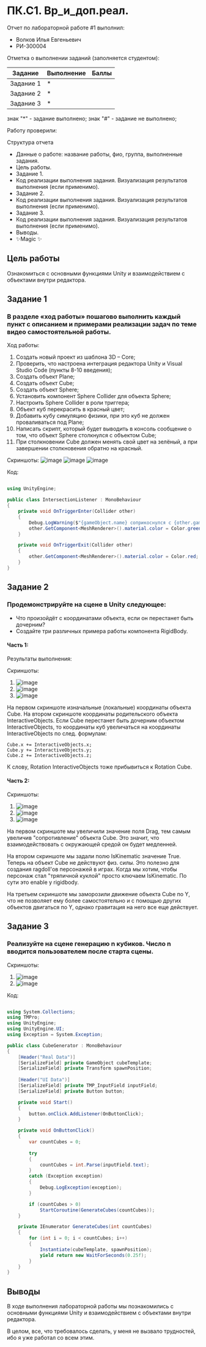 # ПК.С1. Вр_и_доп.реал.
Отчет по лабораторной работе #1 выполнил:
- Волков Илья Евгеньевич
- РИ-300004

Отметка о выполнении заданий (заполняется студентом):

| Задание | Выполнение | Баллы |
| ------ | ------ | ------ |
| Задание 1 | * |  |
| Задание 2 | * |  |
| Задание 3 | * |  |

знак "*" - задание выполнено; знак "#" - задание не выполнено;

Работу проверили:

Структура отчета

- Данные о работе: название работы, фио, группа, выполненные задания.
- Цель работы.
- Задание 1.
- Код реализации выполнения задания. Визуализация результатов выполнения (если применимо).
- Задание 2.
- Код реализации выполнения задания. Визуализация результатов выполнения (если применимо).
- Задание 3.
- Код реализации выполнения задания. Визуализация результатов выполнения (если применимо).
- Выводы.
- ✨Magic ✨

## Цель работы
Ознакомиться с основными функциями Unity и взаимодействием с объектами внутри редактора.

## Задание 1
### В разделе «ход работы» пошагово выполнить каждый пункт с описанием и примерами реализации задач по теме видео самостоятельной работы.
Ход работы:
1) Создать новый проект из шаблона 3D – Core;
2) Проверить, что настроена интеграция редактора Unity и Visual Studio Code
(пункты 8-10 введения);
3) Создать объект Plane;
4) Создать объект Cube;
5) Создать объект Sphere;
6) Установить компонент Sphere Collider для объекта Sphere;
7) Настроить Sphere Collider в роли триггера;
8) Объект куб перекрасить в красный цвет;
9) Добавить кубу симуляцию физики, при это куб не должен проваливаться
под Plane;
10) Написать скрипт, который будет выводить в консоль сообщение о том,
что объект Sphere столкнулся с объектом Cube;
11) При столкновении Cube должен менять свой цвет на зелёный, а при
завершении столкновения обратно на красный.

Скриншоты:
![image](https://user-images.githubusercontent.com/74401943/192089619-e847868c-5b75-4aae-87ff-bc41c5319bee.png)
![image](https://user-images.githubusercontent.com/74401943/192089553-ac73869f-cf5d-4f66-afe0-a3f536fb3077.png)
![image](https://user-images.githubusercontent.com/74401943/192089567-135dcd73-1191-4ec6-973f-a0be5f4ef29c.png)

Код:
```c#

using UnityEngine;

public class IntersectionListener : MonoBehaviour
{
    private void OnTriggerEnter(Collider other)
    {
        Debug.LogWarning($"{gameObject.name} соприкоснулся с {other.gameObject.name}");
        other.GetComponent<MeshRenderer>().material.color = Color.green;
    }

    private void OnTriggerExit(Collider other)
    {
        other.GetComponent<MeshRenderer>().material.color = Color.red;
    }
}

```



## Задание 2
### Продемонстрируйте на сцене в Unity следующее:
- Что произойдёт с координатами объекта, если он перестанет быть
дочерним?
- Создайте три различных примера работы компонента RigidBody.

#### Часть 1:
Результаты выполнения:

Скриншоты: 
1. ![image](https://user-images.githubusercontent.com/74401943/192089857-15970a1c-a462-445d-9501-dc1ac3473a5e.png)
2. ![image](https://user-images.githubusercontent.com/74401943/192089858-3871b948-5873-42be-b3e3-e4dd6a59f08d.png)
3. ![image](https://user-images.githubusercontent.com/74401943/192089865-419a3d5a-74f7-46e6-bd0f-7d978299a1ef.png)

На первом скриншоте изначальные (локальные) координаты объекта Cube. На втором скриншоте координаты родительского объекта InteractiveObjects. Если Cube перестанет быть дочерним объектом InteractiveObjects, то координаты куб увеличаться на координаты InteractiveObjects по след. формулам:
```
Cube.x += InteractiveObjects.x;
Cube.y += InteractiveObjects.y;
Cube.z += InteractiveObjects.z;
```
К слову, Rotation InteractiveObjects тоже прибывиться к Rotation Cube.

#### Часть 2:

Скриншоты:
1. ![image](https://user-images.githubusercontent.com/74401943/192090170-8772e49a-af6a-4e15-a122-212dc79efd6b.png)
2. ![image](https://user-images.githubusercontent.com/74401943/192090187-f14ef46e-6742-4d10-882d-2c7069f6fec0.png)
3. ![image](https://user-images.githubusercontent.com/74401943/192090237-c0310bda-3586-4d4b-b6f6-3206d94c565e.png)

На первом скриншоте мы увеличили значение поля Drag, тем самым увеличив "сопротивление" объекта Cube. Это значит, что взаимодействовать с окружающей средой он будет медленней.

На втором скриншоте мы задали полю IsKinematic значение True. Теперь на объект Cube не действуют физ. силы. Это полезно для создания ragdoll'ов персонажей в играх. Когда мы хотим, чтобы персонаж стал "тряпичной куклой" просто ключаем IsKinematic. По сути это enable у rigidbody.

На третьем скриншоте мы заморозили движение объекта Cube по Y, что не позволяет ему более самостоятельно и с помощью других объектов двигаться по Y, однако гравитация на него все еще действует.

## Задание 3
### Реализуйте на сцене генерацию n кубиков. Число n вводится пользователем после старта сцены.

Скриншоты:
1. ![image](https://user-images.githubusercontent.com/74401943/192092059-34e3b311-e5dc-49fa-af38-511fad131546.png)
2. ![image](https://user-images.githubusercontent.com/74401943/192092107-e4626a62-58d2-429e-8c4a-409b99afcfaf.png)

Код:
```c#

using System.Collections;
using TMPro;
using UnityEngine;
using UnityEngine.UI;
using Exception = System.Exception;

public class CubeGenerator : MonoBehaviour
{
    [Header("Real Data")]
    [SerializeField] private GameObject cubeTemplate;
    [SerializeField] private Transform spawnPosition;
    
    [Header("UI Data")]
    [SerializeField] private TMP_InputField inputField;
    [SerializeField] private Button button;

    private void Start()
    {
        button.onClick.AddListener(OnButtonClick);
    }

    private void OnButtonClick()
    {
        var countCubes = 0;
        
        try
        {
            countCubes = int.Parse(inputField.text);
        }
        catch (Exception exception)
        {
            Debug.LogException(exception);
        }

        if (countCubes > 0)
            StartCoroutine(GenerateCubes(countCubes));
    }

    private IEnumerator GenerateCubes(int countCubes)
    {
        for (int i = 0; i < countCubes; i++)
        {
            Instantiate(cubeTemplate, spawnPosition);
            yield return new WaitForSeconds(0.25f);
        }
    }
}


```

## Выводы

В ходе выполнения лабораторной работы мы познакомились с основными функциями Unity и взаимодействием с объектами внутри редактора.

В целом, все, что требовалось сделать, у меня не вызвало трудностей, ибо я уже работал со всем этим.
